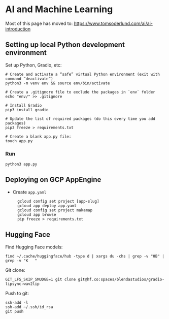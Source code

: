 # AI and Machine Learning

Most of this page has moved to: https://www.tomsoderlund.com/ai/ai-introduction

## Setting up local Python development environment

Set up Python, Gradio, etc:

	# Create and activate a “safe” virtual Python environment (exit with command “deactivate”)
	python3 -m venv env && source env/bin/activate
	
	# Create a .gitignore file to exclude the packages in `env` folder
	echo "env/" >> .gitignore
	
	# Install Gradio
	pip3 install gradio
	
	# Update the list of required packages (do this every time you add packages)
	pip3 freeze > requirements.txt

	# Create a blank app.py file:
	touch app.py

### Run

	python3 app.py

## Deploying on GCP AppEngine

- Create `app.yaml`

		gcloud config set project [app-slug]
		gcloud app deploy app.yaml
		gcloud config set project makamap
		gcloud app browse
		pip freeze > requirements.txt
	
## Hugging Face

Find Hugging Face models:

	find ~/.cache/huggingface/hub -type d | xargs du -chs | grep -v "0B" | grep -v "K	"

Git clone:

	GIT_LFS_SKIP_SMUDGE=1 git clone git@hf.co:spaces/blendastudios/gradio-lipsync-wav2lip

Push to git:

	ssh-add -l
	ssh-add ~/.ssh/id_rsa
	git push
